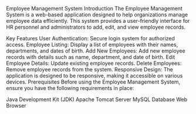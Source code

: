 Employee Management System
Introduction
The Employee Management System is a web-based application designed to help organizations manage employee data efficiently. This system provides a user-friendly interface for HR personnel and administrators to add, edit, and view employee records.

Key Features
User Authentication: Secure login system for authorized access.
Employee Listing: Display a list of employees with their names, departments, and dates of birth.
Add New Employees: Add new employee records with details such as name, department, and date of birth.
Edit Employee Details: Update existing employee records.
Delete Employees: Remove employee records from the system.
Responsive Design: The application is designed to be responsive, making it accessible on various devices.
Prerequisites
Before using the Employee Management System, ensure you have the following requirements in place:

Java Development Kit (JDK)
Apache Tomcat Server
MySQL Database
Web Browser
